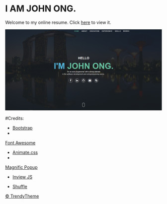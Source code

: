 # I AM JOHN ONG.

Welcome to my online resume. Click <a href="http://johnweikangong.github.io" target="_blank">here</a> to view it. 

<img src="assets/images/resumepage.PNG">



#Credits: 
- <a href="http://getbootstrap.com/" target="_blank">Bootstrap</a>
- 
<a href="https://fortawesome.github.io/Font-Awesome/" target="_blank">Font Awesome</a>
- <a href="https://daneden.github.io/animate.css/" target="_blank">Animate.css</a>
- 
<a href="http://dimsemenov.com/plugins/magnific-popup/" target="_blank">Magnific Popup</a>
- <a href="https://github.com/protonet/jquery.inview" target="_blank">Inview JS</a>

- <a href="http://vestride.github.io/Shuffle/" target="_blank">Shuffle</a>

<a href="http://trendytheme.net/" target="_blank">&copy; TrendyTheme </a>
